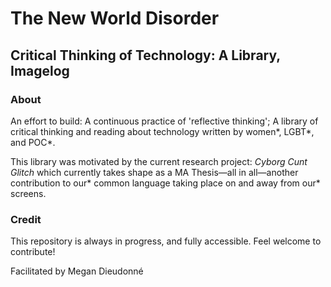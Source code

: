 <h1>The New World Disorder</h1>
<h2>Critical Thinking of Technology: A Library, Imagelog</h2>

<h3>About</h3>
<p>An effort to build: A continuous practice of 'reflective thinking'; A library of critical thinking and reading about technology written by women*, LGBT*, and POC*.</p>

<p>This library was motivated by the current research project: <i>Cyborg Cunt Glitch</i> which currently takes shape as a MA Thesis—all in all—another contribution to our* common language taking place on and away from our* screens.</p>

<h3>Credit</h3>
<p>This repository is always in progress, and fully accessible. Feel welcome to contribute!</p>
<p>Facilitated by Megan Dieudonné</p>

